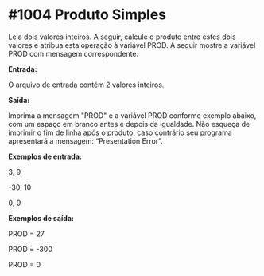 # #1004 Produto Simples

Leia dois valores inteiros. A seguir, calcule o produto entre estes dois valores e atribua esta operação à variável PROD. A seguir mostre a variável PROD com mensagem 
correspondente.   

**Entrada:**

O arquivo de entrada contém 2 valores inteiros.

**Saída:**

Imprima a mensagem "PROD" e a variável PROD conforme exemplo abaixo, com um espaço em branco antes e depois da igualdade. Não esqueça de imprimir o fim de linha após o produto, 
caso contrário seu programa apresentará a mensagem: “Presentation Error”.

**Exemplos de entrada:**

3, 9

-30, 10

0, 9

**Exemplos de saída:**

PROD = 27

PROD = -300

PROD = 0
